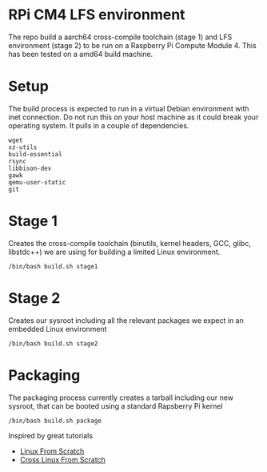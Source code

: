 # RPi CM4 LFS environment
The repo build a aarch64 cross-compile toolchain (stage 1) and LFS environment (stage 2) to be run on a Raspberry Pi
Compute Module 4. This has been tested on a amd64 build machine.

# Setup

The build process is expected to run in a virtual Debian environment with inet connection. Do not run this on your host machine as it could break 
your operating system. It pulls in a couple of dependencies.
```
wget 
xz-utils 
build-essential 
rsync 
libbison-dev 
gawk
qemu-user-static
git
```

# Stage 1
Creates the cross-compile toolchain (binutils, kernel headers, GCC, glibc, libstdc++) we are using for building a limited
Linux environment.

`/bin/bash build.sh stage1`

# Stage 2
Creates our sysroot including all the relevant packages we expect in an embedded Linux environment

`/bin/bash build.sh stage2`

# Packaging
The packaging process currently creates a tarball including our new sysroot, that can be booted using a standard Rapsberry Pi 
kernel

`/bin/bash build.sh package`

Inspired by great tutorials

- [Linux From Scratch](https://www.linuxfromscratch.org/)
- [Cross Linux From Scratch](https://trac.clfs.org/)